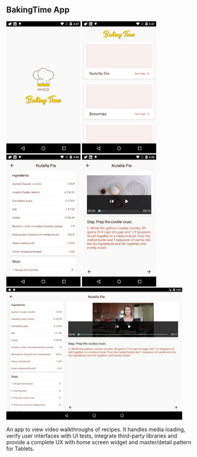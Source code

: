 ## BakingTime App

<img src="https://github.com/im-aditya/learning-android/blob/master/BakingAppProject/BakingTime/screens/splash.png" height="350"> <img src="https://github.com/im-aditya/learning-android/blob/master/BakingAppProject/BakingTime/screens/home.png" height="350"> <img src="https://github.com/im-aditya/learning-android/blob/master/BakingAppProject/BakingTime/screens/steps.png" height="350"> <img src="https://github.com/im-aditya/learning-android/blob/master/BakingAppProject/BakingTime/screens/details.png" height="350">
<img src="https://github.com/im-aditya/learning-android/blob/master/BakingAppProject/BakingTime/screens/master-detail.png" height="350">

An app to view video walkthroughs of recipes. It handles media loading, verify user interfaces with UI tests, integrate third-party libraries and provide a complete UX with home screen widget and master/detail pattern for Tablets.
